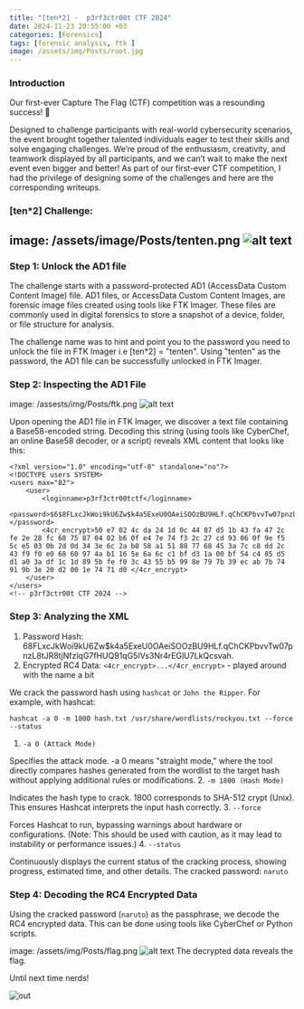 ```yaml
---
title: "[ten*2] -  p3rf3ctr00t CTF 2024"
date: 2024-11-23 20:55:00 +03
categories: [Forensics]
tags: [forensic analysis, ftk ]
image: /assets/img/Posts/root.jpg
---
```


### Introduction
Our first-ever Capture The Flag (CTF) competition was a resounding success! 🎉

Designed to challenge participants with real-world cybersecurity scenarios, the event brought together talented individuals eager to test their skills and solve engaging challenges.
We’re proud of the enthusiasm, creativity, and teamwork displayed by all participants, and we can’t wait to make the next event even bigger and better!
As part of our first-ever CTF competition, I had the privilege of designing some of the challenges and here are the corresponding writeups.


### [ten*2] Challenge:

image: /assets/image/Posts/tenten.png
![alt text](image.png)
---
### Step 1: Unlock the AD1 file

The challenge starts with a password-protected AD1 (AccessData Custom Content Image) file. AD1 files, or AccessData Custom Content Images, are forensic image files created using tools like FTK Imager. These files are commonly used in digital forensics to store a snapshot of a device, folder, or file structure for analysis.

The challenge name was to hint and point you to the password you need to unlock the file in FTK Imager i.e [ten*2] = "tenten". Using "tenten" as the password, the AD1 file can be successfully unlocked in FTK Imager.


### Step 2: Inspecting the AD1 File

image: /assests/img/Posts/ftk.png
![alt text](image-1.png)

Upon opening the AD1 file in FTK Imager, we discover a text file containing a Base58-encoded string. Decoding this string (using tools like CyberChef, an online Base58 decoder, or a script) reveals XML content that looks like this:

```
<?xml version="1.0" encoding="utf-8" standalone="no"?>
<!DOCTYPE users SYSTEM>
<users max="82">
    <user>
        <loginname>p3rf3ctr00tctf</loginname>
        <password>$6$8FLxcJkWoi9kU6Zw$k4a5ExeU0OAeiSOOzBU9HLf.qChCKPbvvTw07pnzL8tJR8tjNfzlqG7fHUQ91qG5IVs3Nr4rEGlU7LkQcsvah.</password>
        <4cr_encrypt>50 e7 02 4c da 24 1d 0c 44 87 d5 1b 43 fa 47 2c fe 2e 28 fc 68 75 87 04 02 b6 0f e4 7e 74 f3 2c 27 cd 93 06 0f 9e f5 5c e5 03 0b 2d 0d 34 3e 6c 2a b0 58 a1 51 88 77 68 45 3a 7c c8 dd 2c 43 f9 f0 e0 68 60 97 4a b1 16 5e 6a 6c c1 bf d3 1a 00 bf 54 c4 85 d5 d1 a0 3a df 1c 1d 89 5b fe f0 3c 43 55 b5 99 8e 79 7b 39 ec ab 7b 74 91 9b 3e 20 d2 00 1e 74 71 d0 </4cr_encrypt>
    </user>
</users>
<!-- p3rf3ctr00t CTF 2024 -->
```


### Step 3: Analyzing the XML

1. Password Hash: $6$8FLxcJkWoi9kU6Zw$k4a5ExeU0OAeiSOOzBU9HLf.qChCKPbvvTw07pnzL8tJR8tjNfzlqG7fHUQ91qG5IVs3Nr4rEGlU7LkQcsvah.
2. Encrypted RC4 Data: `<4cr_encrypt>...</4cr_encrypt>` - played around with the name a bit

We crack the password hash using `hashcat` or `John the Ripper`. For example, with hashcat:
```
hashcat -a 0 -m 1800 hash.txt /usr/share/wordlists/rockyou.txt --force --status
```
1. `-a 0 (Attack Mode)`

Specifies the attack mode. -a 0 means "straight mode," where the tool directly compares hashes generated from the wordlist to the target hash without applying additional rules or modifications.
2. `-m 1800 (Hash Mode)`

Indicates the hash type to crack. 1800 corresponds to SHA-512 crypt (Unix). This ensures Hashcat interprets the input hash correctly.
3. `--force`

Forces Hashcat to run, bypassing warnings about hardware or configurations. (Note: This should be used with caution, as it may lead to instability or performance issues.)
4. `--status`

Continuously displays the current status of the cracking process, showing progress, estimated time, and other details.
The cracked password: `naruto`

### Step 4: Decoding the RC4 Encrypted Data

Using the cracked password (`naruto`) as the passphrase, we decode the RC4 encrypted data. This can be done using tools like CyberChef or Python scripts.

image: /assets/img/Posts/flag.png
![alt text](image-2.png)
The decrypted data reveals the flag.

Until next time nerds!

![out](https://github.com/k4p3re/k4p3re.github.io/assets/49836387/75122a67-9097-477f-b027-53710d8c1344)
